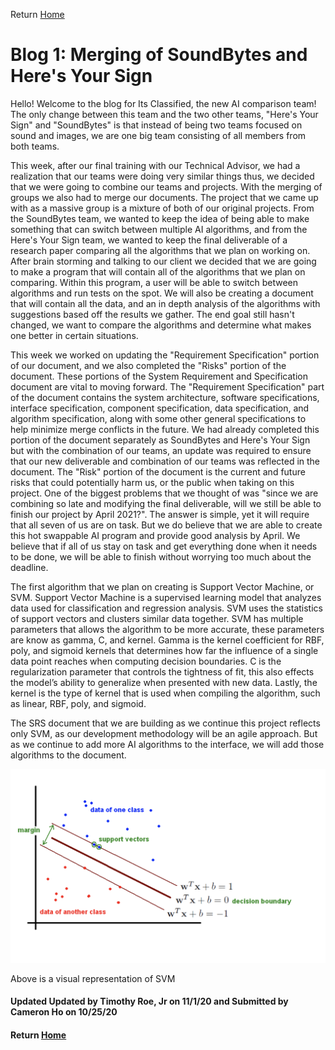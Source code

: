 Return [Home](index.md)

# Blog 1: Merging of SoundBytes and Here's Your Sign



Hello! Welcome to the blog for Its Classified, the new AI comparison team! The only change between this team and the two other teams, "Here's Your Sign" and "SoundBytes" is that instead of being two teams focused on sound and images, we are one big team consisting of all members from both teams.

This week, after our final training with our Technical Advisor, we had a realization that our teams were doing very similar things thus, we decided that we were going to combine our teams and projects. With the merging of groups we also had to merge our documents. 
The project that we came up with as a massive group is a mixture of both of our original projects. From the SoundBytes team, we wanted to keep the idea of being able to make something that can switch between multiple AI algorithms, and from the Here's Your Sign team, we wanted to keep the final deliverable of a research paper comparing all the algorithms that we plan on working on. 
After brain storming and talking to our client we decided that we are going to make a program that will contain all of the algorithms that we plan on comparing. Within this program, a user will be able to switch between algorithms and run tests on the spot. We will also be creating a document that will contain all the data, and an in depth analysis of the algorithms with suggestions based off the results we gather. 
The end goal still hasn't changed, we want to compare the algorithms and determine what makes one better in certain situations. 

This week we worked on updating the "Requirement Specification" portion of our document, and we also completed the "Risks" portion of the document. These portions of the System Requirement and Specification document are vital to moving forward. 
The "Requirement Specification" part of the document contains the system architecture, software specifications, interface specification, component specification, data specification, and algorithm specification, along with some other general specifications to help minimize merge conflicts in the future. 
We had already completed this portion of the document separately as SoundBytes and Here's Your Sign but with the combination of our teams, an update was required to ensure that our new deliverable and combination of our teams was reflected in the document. 
The "Risk" portion of the document is the current and future risks that could potentially harm us, or the public when taking on this project. One of the biggest problems that we thought of was "since we are combining so late and modifying the final deliverable, will we still be able to finish our project by April 2021?".
The answer is simple, yet it will require that all seven of us are on task. But we do believe that we are able to create this hot swappable AI program and provide good analysis by April. We believe that if all of us stay on task and get everything done when it needs to be done, we will be able to finish without worrying too much about the deadline. 

The first algorithm that we plan on creating is Support Vector Machine, or SVM. Support Vector Machine is a supervised learning model that analyzes data used for classification and regression analysis. SVM uses the statistics of support vectors and clusters similar data together. 
SVM has multiple parameters that allows the algorithm to be more accurate, these parameters are know as gamma, C, and kernel. 
Gamma is the kernel coefficient for RBF, poly, and sigmoid kernels that determines how far the influence of a single data point reaches when computing decision boundaries. 
C is the regularization parameter that controls the tightness of fit, this also effects the model’s ability to generalize when presented with new data. 
Lastly, the kernel is the type of kernel that is used when compiling the algorithm, such as linear, RBF, poly, and sigmoid. 

The SRS document that we are building as we continue this project reflects only SVM, as our development methodology will be an agile approach. But as we continue to add more AI algorithms to the interface, we will add those algorithms to the document. 

![Image of SVM visually](https://github.com/egr-401-402-capstone-2020-21/ItsClassified-Blog/blob/master/images/blog1/svmBlog6.png?raw=true)

Above is a visual representation of SVM

#### Updated Updated by Timothy Roe, Jr on 11/1/20 and Submitted by Cameron Ho on 10/25/20
#### Return [Home](index.md)
